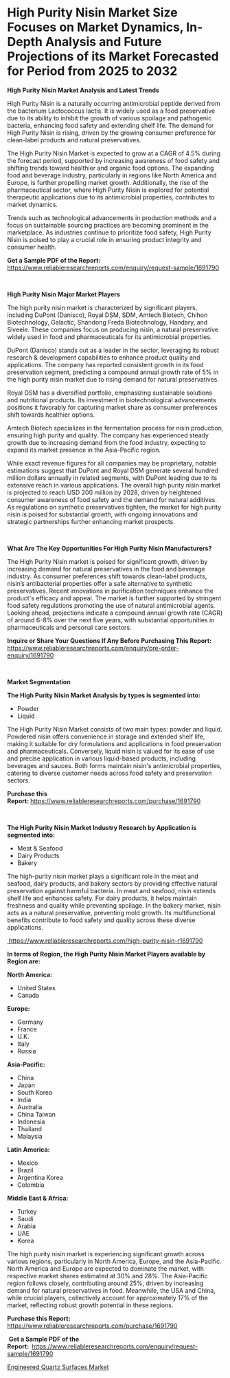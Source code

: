 <p><h1>High Purity Nisin Market Size Focuses on Market Dynamics, In-Depth Analysis and Future Projections of its Market Forecasted for Period from 2025 to 2032</h1></p><p><strong>High Purity Nisin Market Analysis and Latest Trends</strong></p>
<p><p>High Purity Nisin is a naturally occurring antimicrobial peptide derived from the bacterium Lactococcus lactis. It is widely used as a food preservative due to its ability to inhibit the growth of various spoilage and pathogenic bacteria, enhancing food safety and extending shelf life. The demand for High Purity Nisin is rising, driven by the growing consumer preference for clean-label products and natural preservatives.</p><p>The High Purity Nisin Market is expected to grow at a CAGR of 4.5% during the forecast period, supported by increasing awareness of food safety and shifting trends toward healthier and organic food options. The expanding food and beverage industry, particularly in regions like North America and Europe, is further propelling market growth. Additionally, the rise of the pharmaceutical sector, where High Purity Nisin is explored for potential therapeutic applications due to its antimicrobial properties, contributes to market dynamics.</p><p>Trends such as technological advancements in production methods and a focus on sustainable sourcing practices are becoming prominent in the marketplace. As industries continue to prioritize food safety, High Purity Nisin is poised to play a crucial role in ensuring product integrity and consumer health.</p></p>
<p><strong>Get a Sample PDF of the Report:&nbsp;</strong> <a href="https://www.reliableresearchreports.com/enquiry/request-sample/1691790?utm_campaign=34&utm_medium=2&utm_source=Github&utm_content=ia&utm_term=07012025&utm_id=high-purity-nisin">https://www.reliableresearchreports.com/enquiry/request-sample/1691790</a></p>
<p>&nbsp;</p>
<p><strong>High Purity Nisin Major Market Players</strong></p>
<p><p>The high purity nisin market is characterized by significant players, including DuPont (Danisco), Royal DSM, SDM, Amtech Biotech, Chihon Biotechnology, Galactic, Shandong Freda Biotechnology, Handary, and Siveele. These companies focus on producing nisin, a natural preservative widely used in food and pharmaceuticals for its antimicrobial properties.</p><p>DuPont (Danisco) stands out as a leader in the sector, leveraging its robust research & development capabilities to enhance product quality and applications. The company has reported consistent growth in its food preservation segment, predicting a compound annual growth rate of 5% in the high purity nisin market due to rising demand for natural preservatives.</p><p>Royal DSM has a diversified portfolio, emphasizing sustainable solutions and nutritional products. Its investment in biotechnological advancements positions it favorably for capturing market share as consumer preferences shift towards healthier options.</p><p>Amtech Biotech specializes in the fermentation process for nisin production, ensuring high purity and quality. The company has experienced steady growth due to increasing demand from the food industry, expecting to expand its market presence in the Asia-Pacific region.</p><p>While exact revenue figures for all companies may be proprietary, notable estimations suggest that DuPont and Royal DSM generate several hundred million dollars annually in related segments, with DuPont leading due to its extensive reach in various applications. The overall high purity nisin market is projected to reach USD 200 million by 2028, driven by heightened consumer awareness of food safety and the demand for natural additives. As regulations on synthetic preservatives tighten, the market for high purity nisin is poised for substantial growth, with ongoing innovations and strategic partnerships further enhancing market prospects.</p></p>
<p>&nbsp;</p>
<p><strong>What Are The Key Opportunities For High Purity Nisin Manufacturers?</strong></p>
<p><p>The High Purity Nisin market is poised for significant growth, driven by increasing demand for natural preservatives in the food and beverage industry. As consumer preferences shift towards clean-label products, nisin’s antibacterial properties offer a safe alternative to synthetic preservatives. Recent innovations in purification techniques enhance the product's efficacy and appeal. The market is further supported by stringent food safety regulations promoting the use of natural antimicrobial agents. Looking ahead, projections indicate a compound annual growth rate (CAGR) of around 6-8% over the next five years, with substantial opportunities in pharmaceuticals and personal care sectors.</p></p>
<p><strong>Inquire or Share Your Questions If Any Before Purchasing This Report:</strong> <a href="https://www.reliableresearchreports.com/enquiry/pre-order-enquiry/1691790?utm_campaign=34&utm_medium=2&utm_source=Github&utm_content=ia&utm_term=07012025&utm_id=high-purity-nisin">https://www.reliableresearchreports.com/enquiry/pre-order-enquiry/1691790</a></p>
<p>&nbsp;</p>
<p><strong>Market Segmentation</strong></p>
<p><strong>The High Purity Nisin Market Analysis by types is segmented into:</strong></p>
<p><ul><li>Powder</li><li>Liquid</li></ul></p>
<p><p>The High Purity Nisin Market consists of two main types: powder and liquid. Powdered nisin offers convenience in storage and extended shelf life, making it suitable for dry formulations and applications in food preservation and pharmaceuticals. Conversely, liquid nisin is valued for its ease of use and precise application in various liquid-based products, including beverages and sauces. Both forms maintain nisin's antimicrobial properties, catering to diverse customer needs across food safety and preservation sectors.</p></p>
<p><strong>Purchase this Report:&nbsp;</strong><a href="https://www.reliableresearchreports.com/purchase/1691790?utm_campaign=34&utm_medium=2&utm_source=Github&utm_content=ia&utm_term=07012025&utm_id=high-purity-nisin">https://www.reliableresearchreports.com/purchase/1691790</a></p>
<p>&nbsp;</p>
<p><strong>The High Purity Nisin Market Industry Research by Application is segmented into:</strong></p>
<p><ul><li>Meat & Seafood</li><li>Dairy Products</li><li>Bakery</li></ul></p>
<p><p>The high-purity nisin market plays a significant role in the meat and seafood, dairy products, and bakery sectors by providing effective natural preservation against harmful bacteria. In meat and seafood, nisin extends shelf life and enhances safety. For dairy products, it helps maintain freshness and quality while preventing spoilage. In the bakery market, nisin acts as a natural preservative, preventing mold growth. Its multifunctional benefits contribute to food safety and quality across these diverse applications.</p></p>
<p><a href="https://www.reliableresearchreports.com/high-purity-nisin-r1691790?utm_campaign=34&utm_medium=2&utm_source=Github&utm_content=ia&utm_term=07012025&utm_id=high-purity-nisin">&nbsp;https://www.reliableresearchreports.com/high-purity-nisin-r1691790</a></p>
<p><strong>In terms of Region, the High Purity Nisin Market Players available by Region are:</strong></p>
<p>
    <p> <strong> North America: </strong>
        <ul>
            <li>United States</li>
            <li>Canada</li>
        </ul>
        </p> 
    <p> <strong> Europe: </strong>
        <ul>
            <li>Germany</li>
            <li>France</li>
            <li>U.K.</li>
            <li>Italy</li>
            <li>Russia</li>
        </ul>
        </p> 
    <p> <strong> Asia-Pacific: </strong>
        <ul>
            <li>China</li>
            <li>Japan</li>
            <li>South Korea</li>
            <li>India</li>
            <li>Australia</li>
            <li>China Taiwan</li>
            <li>Indonesia</li>
            <li>Thailand</li>
            <li>Malaysia</li>
        </ul>
        </p> 
    <p> <strong> Latin America: </strong>
        <ul>
            <li>Mexico</li>
            <li>Brazil</li>
            <li>Argentina Korea</li>
            <li>Colombia</li>
        </ul>
        </p> 
    <p> <strong> Middle East & Africa: </strong>
        <ul>
            <li>Turkey</li>
            <li>Saudi</li>
            <li>Arabia</li>
            <li>UAE</li>
            <li>Korea</li>
        </ul>
    </p>
    </p>
<p><p>The high purity nisin market is experiencing significant growth across various regions, particularly in North America, Europe, and the Asia-Pacific. North America and Europe are expected to dominate the market, with respective market shares estimated at 30% and 28%. The Asia-Pacific region follows closely, contributing around 25%, driven by increasing demand for natural preservatives in food. Meanwhile, the USA and China, while crucial players, collectively account for approximately 17% of the market, reflecting robust growth potential in these regions.</p></p>
<p><strong>Purchase this Report: </strong><a href="https://www.reliableresearchreports.com/purchase/1691790?utm_campaign=34&utm_medium=2&utm_source=Github&utm_content=ia&utm_term=07012025&utm_id=high-purity-nisin">https://www.reliableresearchreports.com/purchase/1691790</a></p>
<p>&nbsp;<strong>Get a Sample PDF of the Report:&nbsp;&nbsp;</strong><a href="https://www.reliableresearchreports.com/enquiry/request-sample/1691790?utm_campaign=34&utm_medium=2&utm_source=Github&utm_content=ia&utm_term=07012025&utm_id=high-purity-nisin">https://www.reliableresearchreports.com/enquiry/request-sample/1691790</a></p>
<p><strong></strong></p>
<p><p><a href="https://github.com/guneycigdem35/Market-Research-Report-List-5/blob/main/engineered-quartz-surfaces-market.md?utm_campaign=34&utm_medium=2&utm_source=Github&utm_content=ia&utm_term=07012025&utm_id=high-purity-nisin">Engineered Quartz Surfaces Market</a></p></p>